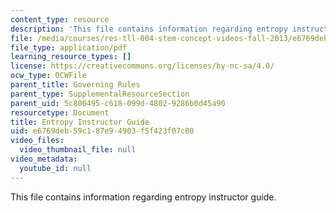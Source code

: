 ```yaml
---
content_type: resource
description: 'This file contains information regarding entropy instructor guide. '
file: /media/courses/res-tll-004-stem-concept-videos-fall-2013/e6769deb59c187e94903f5f423f07c00_MITRES_TLL-004F13_EntGuide.pdf
file_type: application/pdf
learning_resource_types: []
license: https://creativecommons.org/licenses/by-nc-sa/4.0/
ocw_type: OCWFile
parent_title: Governing Rules
parent_type: SupplementalResourceSection
parent_uid: 5c800495-c618-099d-4802-9286b0d45a90
resourcetype: Document
title: Entropy Instructor Guide
uid: e6769deb-59c1-87e9-4903-f5f423f07c00
video_files:
  video_thumbnail_file: null
video_metadata:
  youtube_id: null
---
```

This file contains information regarding entropy instructor guide. 